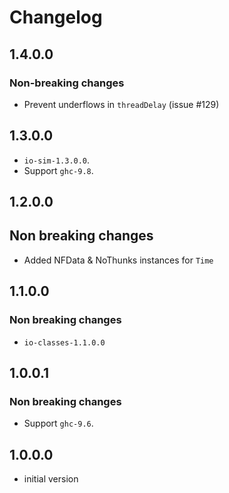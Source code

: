 # Changelog

## 1.4.0.0

### Non-breaking changes

* Prevent underflows in `threadDelay` (issue #129)

## 1.3.0.0

* `io-sim-1.3.0.0`.
* Support `ghc-9.8`.

## 1.2.0.0

## Non breaking changes

* Added NFData & NoThunks instances for `Time`

## 1.1.0.0

### Non breaking changes

* `io-classes-1.1.0.0`

## 1.0.0.1

### Non breaking changes

* Support `ghc-9.6`.

## 1.0.0.0

* initial version

